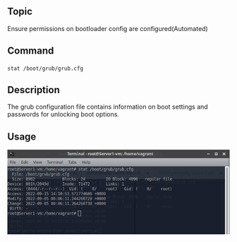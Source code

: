 ## **Topic**

Ensure permissions on bootloader config are configured(Automated)

## **Command**

`stat /boot/grub/grub.cfg`

## **Description**

The grub configuration file contains information on boot settings and passwords for
unlocking boot options.

## **Usage**

![cisbenchmark](images/command3.png)
